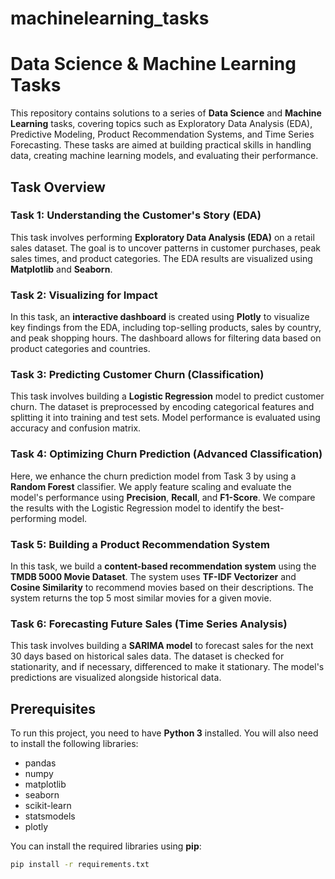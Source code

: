 # machinelearning_tasks

# Data Science & Machine Learning Tasks

This repository contains solutions to a series of **Data Science** and **Machine Learning** tasks, covering topics such as Exploratory Data Analysis (EDA), Predictive Modeling, Product Recommendation Systems, and Time Series Forecasting. These tasks are aimed at building practical skills in handling data, creating machine learning models, and evaluating their performance.


## Task Overview

### **Task 1: Understanding the Customer's Story (EDA)**
This task involves performing **Exploratory Data Analysis (EDA)** on a retail sales dataset. The goal is to uncover patterns in customer purchases, peak sales times, and product categories. The EDA results are visualized using **Matplotlib** and **Seaborn**.

### **Task 2: Visualizing for Impact**
In this task, an **interactive dashboard** is created using **Plotly** to visualize key findings from the EDA, including top-selling products, sales by country, and peak shopping hours. The dashboard allows for filtering data based on product categories and countries.

### **Task 3: Predicting Customer Churn (Classification)**
This task involves building a **Logistic Regression** model to predict customer churn. The dataset is preprocessed by encoding categorical features and splitting it into training and test sets. Model performance is evaluated using accuracy and confusion matrix.

### **Task 4: Optimizing Churn Prediction (Advanced Classification)**
Here, we enhance the churn prediction model from Task 3 by using a **Random Forest** classifier. We apply feature scaling and evaluate the model's performance using **Precision**, **Recall**, and **F1-Score**. We compare the results with the Logistic Regression model to identify the best-performing model.

### **Task 5: Building a Product Recommendation System**
In this task, we build a **content-based recommendation system** using the **TMDB 5000 Movie Dataset**. The system uses **TF-IDF Vectorizer** and **Cosine Similarity** to recommend movies based on their descriptions. The system returns the top 5 most similar movies for a given movie.

### **Task 6: Forecasting Future Sales (Time Series Analysis)**
This task involves building a **SARIMA model** to forecast sales for the next 30 days based on historical sales data. The dataset is checked for stationarity, and if necessary, differenced to make it stationary. The model's predictions are visualized alongside historical data.

## Prerequisites

To run this project, you need to have **Python 3** installed. You will also need to install the following libraries:

- pandas
- numpy
- matplotlib
- seaborn
- scikit-learn
- statsmodels
- plotly

You can install the required libraries using **pip**:

```bash
pip install -r requirements.txt
